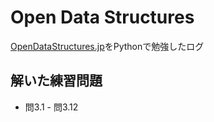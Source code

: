 Open Data Structures
====

[OpenDataStructures.jp](https://sites.google.com/view/open-data-structures-ja)をPythonで勉強したログ

## 解いた練習問題
- 問3.1 - 問3.12
